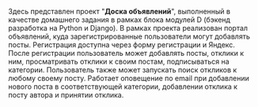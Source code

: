 Здесь представлен проект "**Доска объявлений**", выполненный в качестве домашнего задания в рамках блока модулей D (бэкенд разработка на Python и Django).
В рамках проекта реализован портал объявлений, куда зарегистрированные пользователи могут добавлять посты. Регистрация доступна через форму регистрации и Яндекс.
После регистрации пользователь может добавлять посты, отклики к ним, просматривать отклики к своим постам, подписываться на категории.
Пользователь также может запускать поиск откликов к любому своему посту.
Работает оповещение по email при добавлении нового поста в соответствующей категории, добавлении отклика к посту автора и принятии отклика.
